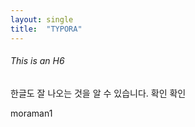 ```yaml
---
layout: single
title:  "TYPORA"
---
```





###### This is an H6

한글도 잘 나오는 것을 알 수 있습니다.
확인 확인

moraman1

